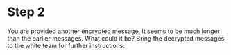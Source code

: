 # Step 2
You are provided another encrypted message.
It seems to be much longer than the earlier messages.
What could it be?
Bring the decrypted messages to the white team for further instructions.